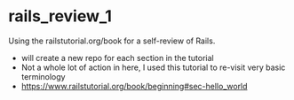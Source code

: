 # rails_review_1
Using the railstutorial.org/book for a self-review of Rails.
- will create a new repo for each section in the tutorial
- Not a whole lot of action in here, I used this tutorial to re-visit very basic terminology
- https://www.railstutorial.org/book/beginning#sec-hello_world
